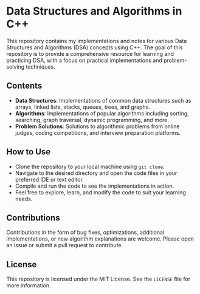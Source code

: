 # Data Structures and Algorithms in C++

This repository contains my implementations and notes for various Data Structures and Algorithms (DSA) concepts using C++. The goal of this repository is to provide a comprehensive resource for learning and practicing DSA, with a focus on practical implementations and problem-solving techniques.

## Contents

- **Data Structures**: Implementations of common data structures such as arrays, linked lists, stacks, queues, trees, and graphs.
- **Algorithms**: Implementations of popular algorithms including sorting, searching, graph traversal, dynamic programming, and more.
- **Problem Solutions**: Solutions to algorithmic problems from online judges, coding competitions, and interview preparation platforms.

## How to Use

- Clone the repository to your local machine using `git clone`.
- Navigate to the desired directory and open the code files in your preferred IDE or text editor.
- Compile and run the code to see the implementations in action.
- Feel free to explore, learn, and modify the code to suit your learning needs.

## Contributions

Contributions in the form of bug fixes, optimizations, additional implementations, or new algorithm explanations are welcome. Please open an issue or submit a pull request to contribute.

## License

This repository is licensed under the MIT License. See the `LICENSE` file for more information.
